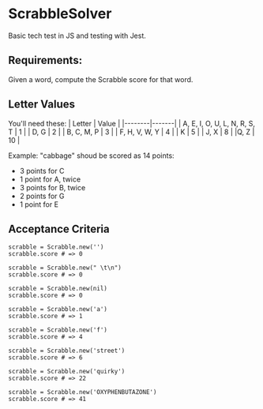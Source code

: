 # ScrabbleSolver

Basic tech test in JS and testing with Jest.

## Requirements:

Given a word, compute the Scrabble score for that word.

## Letter Values

You'll need these:
| Letter | Value |
|--------|-------|
| A, E, I, O, U, L, N, R, S, T | 1 |
| D, G | 2 |
| B, C, M, P | 3 |
| F, H, V, W, Y | 4 |
| K | 5 |
| J, X | 8 |
|Q, Z | 10 |

Example:
"cabbage" shoud be scored as 14 points:

* 3 points for C
* 1 point for A, twice
* 3 points for B, twice
* 2 points for G
* 1 point for E

## Acceptance Criteria

```
scrabble = Scrabble.new('')
scrabble.score # => 0

scrabble = Scrabble.new(" \t\n")
scrabble.score # => 0

scrabble = Scrabble.new(nil)
scrabble.score # => 0

scrabble = Scrabble.new('a')
scrabble.score # => 1

scrabble = Scrabble.new('f')
scrabble.score # => 4

scrabble = Scrabble.new('street')
scrabble.score # => 6

scrabble = Scrabble.new('quirky')
scrabble.score # => 22

scrabble = Scrabble.new('OXYPHENBUTAZONE')
scrabble.score # => 41
```
